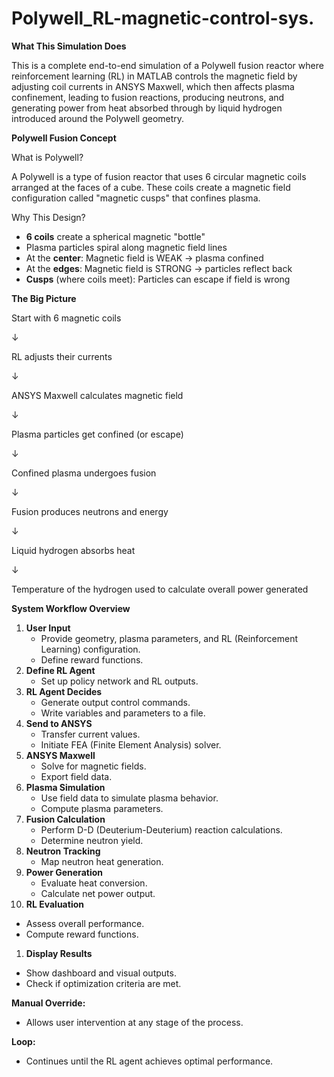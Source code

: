 # Polywell_RL-magnetic-control-sys.
**What This Simulation Does**

This is a complete end-to-end simulation of a Polywell fusion reactor where reinforcement learning (RL) in MATLAB controls the magnetic field by adjusting coil currents in ANSYS Maxwell, which then affects plasma confinement, leading to fusion reactions, producing neutrons, and generating power from heat absorbed through by liquid hydrogen introduced around the Polywell geometry.

**Polywell Fusion Concept**

What is Polywell?

A Polywell is a type of fusion reactor that uses 6 circular magnetic coils arranged at the faces of a cube. These coils create a magnetic field configuration called "magnetic cusps" that confines plasma.

Why This Design?

-   **6 coils** create a spherical magnetic "bottle"
-   Plasma particles spiral along magnetic field lines
-   At the **center**: Magnetic field is WEAK → plasma confined
-   At the **edges**: Magnetic field is STRONG → particles reflect back
-   **Cusps** (where coils meet): Particles can escape if field is wrong

**The Big Picture**

Start with 6 magnetic coils

↓

RL adjusts their currents

↓

ANSYS Maxwell calculates magnetic field

↓

Plasma particles get confined (or escape)

↓

Confined plasma undergoes fusion

↓

Fusion produces neutrons and energy

↓

Liquid hydrogen absorbs heat

↓

Temperature of the hydrogen used to calculate overall power generated

**System Workflow Overview**

1.  **User Input**
    -   Provide geometry, plasma parameters, and RL (Reinforcement Learning) configuration.
    -   Define reward functions.
2.  **Define RL Agent**
    -   Set up policy network and RL outputs.
3.  **RL Agent Decides**
    -   Generate output control commands.
    -   Write variables and parameters to a file.
4.  **Send to ANSYS**
    -   Transfer current values.
    -   Initiate FEA (Finite Element Analysis) solver.
5.  **ANSYS Maxwell**
    -   Solve for magnetic fields.
    -   Export field data.
6.  **Plasma Simulation**
    -   Use field data to simulate plasma behavior.
    -   Compute plasma parameters.
7.  **Fusion Calculation**
    -   Perform D-D (Deuterium-Deuterium) reaction calculations.
    -   Determine neutron yield.
8.  **Neutron Tracking**
    -   Map neutron heat generation.
9.  **Power Generation**
    -   Evaluate heat conversion.
    -   Calculate net power output.
10. **RL Evaluation**
-   Assess overall performance.
-   Compute reward functions.
1.  **Display Results**
-   Show dashboard and visual outputs.
-   Check if optimization criteria are met.

**Manual Override:**

-   Allows user intervention at any stage of the process.

**Loop:**

-   Continues until the RL agent achieves optimal performance.

